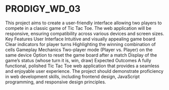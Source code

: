 # PRODIGY_WD_03
This project aims to create a user-friendly interface allowing two players to compete in a classic game of Tic Tac Toe. The web application will be responsive, ensuring compatibility across various devices and screen sizes.
Key Features
User Interface
Intuitive and visually appealing game board
Clear indicators for player turns
Highlighting the winning combination of cells
Gameplay Mechanics
Two-player mode (Player vs. Player) on the same device
Option to reset the game board after a match
Display of the game’s status (whose turn it is, win, draw)
Expected Outcomes
A fully functional, polished Tic Tac Toe web application that provides a seamless and enjoyable user experience. The project should demonstrate proficiency in web development skills, including frontend design, JavaScript programming, and responsive design principles.
